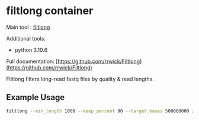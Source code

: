 # filtlong container

Main tool : [filtlong](https://github.com/rrwick/Filtlong)

Additional tools:
- python 3.10.6

Full documentation: [https://github.com/rrwick/Filtlong](https://github.com/rrwick/Filtlong)

Filtlong filters long-read fastq files by quality & read lengths.

## Example Usage

```bash
filtlong --min_length 1000 --keep_percent 90 --target_bases 500000000 input.fastq.gz | gzip > output.fastq.gz
```
